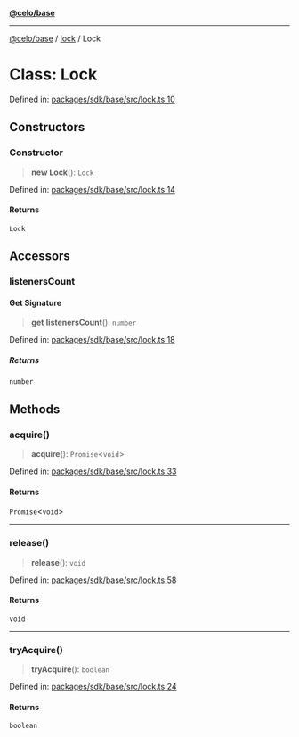 [**@celo/base**](../../README.md)

***

[@celo/base](../../README.md) / [lock](../README.md) / Lock

# Class: Lock

Defined in: [packages/sdk/base/src/lock.ts:10](https://github.com/celo-org/developer-tooling/blob/master/packages/sdk/base/src/lock.ts#L10)

## Constructors

### Constructor

> **new Lock**(): `Lock`

Defined in: [packages/sdk/base/src/lock.ts:14](https://github.com/celo-org/developer-tooling/blob/master/packages/sdk/base/src/lock.ts#L14)

#### Returns

`Lock`

## Accessors

### listenersCount

#### Get Signature

> **get** **listenersCount**(): `number`

Defined in: [packages/sdk/base/src/lock.ts:18](https://github.com/celo-org/developer-tooling/blob/master/packages/sdk/base/src/lock.ts#L18)

##### Returns

`number`

## Methods

### acquire()

> **acquire**(): `Promise`\<`void`\>

Defined in: [packages/sdk/base/src/lock.ts:33](https://github.com/celo-org/developer-tooling/blob/master/packages/sdk/base/src/lock.ts#L33)

#### Returns

`Promise`\<`void`\>

***

### release()

> **release**(): `void`

Defined in: [packages/sdk/base/src/lock.ts:58](https://github.com/celo-org/developer-tooling/blob/master/packages/sdk/base/src/lock.ts#L58)

#### Returns

`void`

***

### tryAcquire()

> **tryAcquire**(): `boolean`

Defined in: [packages/sdk/base/src/lock.ts:24](https://github.com/celo-org/developer-tooling/blob/master/packages/sdk/base/src/lock.ts#L24)

#### Returns

`boolean`
